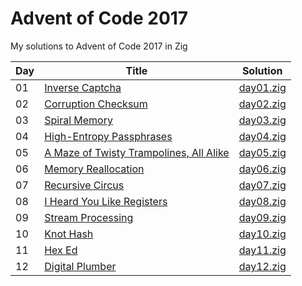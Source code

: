 # Advent of Code 2017

My solutions to Advent of Code 2017 in Zig

| Day | Title                                                                           | Solution                   |
| --- | ------------------------------------------------------------------------------- | -------------------------- |
| 01  | [Inverse Captcha](https://adventofcode.com/2017/day/1)                          | [day01.zig](src/day01.zig) |
| 02  | [Corruption Checksum](https://adventofcode.com/2017/day/2)                      | [day02.zig](src/day02.zig) |
| 03  | [Spiral Memory](https://adventofcode.com/2017/day/3)                            | [day03.zig](src/day03.zig) |
| 04  | [High-Entropy Passphrases](https://adventofcode.com/2017/day/4)                 | [day04.zig](src/day04.zig) |
| 05  | [A Maze of Twisty Trampolines, All Alike](https://adventofcode.com/2017/day/5)  | [day05.zig](src/day05.zig) |
| 06  | [Memory Reallocation](https://adventofcode.com/2017/day/6)                      | [day06.zig](src/day06.zig) |
| 07  | [Recursive Circus](https://adventofcode.com/2017/day/7)                         | [day07.zig](src/day07.zig) |
| 08  | [I Heard You Like Registers](https://adventofcode.com/2017/day/8)               | [day08.zig](src/day08.zig) |
| 09  | [Stream Processing](https://adventofcode.com/2017/day/9)                        | [day09.zig](src/day09.zig) |
| 10  | [Knot Hash](https://adventofcode.com/2017/day/10)                               | [day10.zig](src/day10.zig) |
| 11  | [Hex Ed](https://adventofcode.com/2017/day/11)                                  | [day11.zig](src/day11.zig) |
| 12  | [Digital Plumber](https://adventofcode.com/2017/day/12)                          | [day12.zig](src/day12.zig) |
